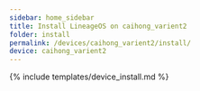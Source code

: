```yaml
---
sidebar: home_sidebar
title: Install LineageOS on caihong_varient2
folder: install
permalink: /devices/caihong_varient2/install/
device: caihong_varient2
---
```

{% include templates/device_install.md %}
